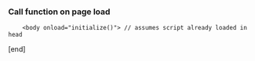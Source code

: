 ### Call function on page load
 
        <body onload="initialize()"> // assumes script already loaded in head

[end]
